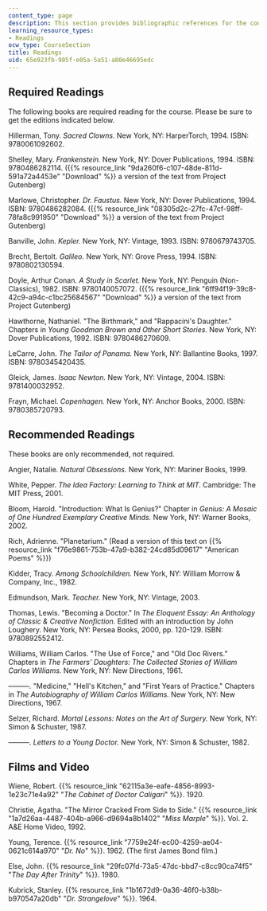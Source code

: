 ```yaml
---
content_type: page
description: This section provides bibliographic references for the course.
learning_resource_types:
- Readings
ocw_type: CourseSection
title: Readings
uid: 65e923fb-985f-e05a-5a51-a80e46695edc
---
```


Required Readings
-----------------

The following books are required reading for the course. Please be sure to get the editions indicated below.

Hillerman, Tony. _Sacred Clowns._ New York, NY: HarperTorch, 1994. ISBN: 9780061092602.

Shelley, Mary. _Frankenstein._ New York, NY: Dover Publications, 1994. ISBN: 9780486282114. ({{% resource_link "9da260f6-c107-48de-811d-591a72a4453e" "Download" %}} a version of the text from Project Gutenberg)

Marlowe, Christopher. _Dr. Faustus._ New York, NY: Dover Publications, 1994. ISBN: 9780486282084. ({{% resource_link "08305d2c-27fc-47cf-98ff-78fa8c991950" "Download" %}} a version of the text from Project Gutenberg)

Banville, John. _Kepler._ New York, NY: Vintage, 1993. ISBN: 9780679743705.

Brecht, Bertolt. _Galileo._ New York, NY: Grove Press, 1994. ISBN: 9780802130594.

Doyle, Arthur Conan. _A Study in Scarlet._ New York, NY: Penguin (Non-Classics), 1982. ISBN: 9780140057072. ({{% resource_link "6ff94f19-39c8-42c9-a94c-c1bc25684567" "Download" %}} a version of the text from Project Gutenberg)

Hawthorne, Nathaniel. "The Birthmark," and "Rappacini's Daughter." Chapters in _Young Goodman Brown and Other Short Stories._ New York, NY: Dover Publications, 1992. ISBN: 9780486270609.

LeCarre, John. _The Tailor of Panama._ New York, NY: Ballantine Books, 1997. ISBN: 9780345420435.

Gleick, James. _Isaac Newton._ New York, NY: Vintage, 2004. ISBN: 9781400032952.

Frayn, Michael. _Copenhagen._ New York, NY: Anchor Books, 2000. ISBN: 9780385720793.

Recommended Readings
--------------------

These books are only recommended, not required.

Angier, Natalie. _Natural Obsessions._ New York, NY: Mariner Books, 1999.

White, Pepper. _The Idea Factory: Learning to Think at MIT._ Cambridge: The MIT Press, 2001.

Bloom, Harold. "Introduction: What Is Genius?" Chapter in _Genius: A Mosaic of One Hundred Exemplary Creative Minds._ New York, NY: Warner Books, 2002.

Rich, Adrienne. "Planetarium." (Read a version of this text on {{% resource_link "f76e9861-753b-47a9-b382-24cd85d09617" "American Poems" %}})

Kidder, Tracy. _Among Schoolchildren._ New York, NY: William Morrow & Company, Inc., 1982.

Edmundson, Mark. _Teacher._ New York, NY: Vintage, 2003.

Thomas, Lewis. "Becoming a Doctor." In _The Eloquent Essay: An Anthology of Classic & Creative Nonfiction._ Edited with an introduction by John Loughery. New York, NY: Persea Books, 2000, pp. 120-129. ISBN: 9780892552412.

Williams, William Carlos. "The Use of Force," and "Old Doc Rivers." Chapters in _The Farmers' Daughters: The Collected Stories of William Carlos Williams._ New York, NY: New Directions, 1961.

———. "Medicine," "Hell's Kitchen," and "First Years of Practice." Chapters in _The Autobiography of William Carlos Williams._ New York, NY: New Directions, 1967.

Selzer, Richard. _Mortal Lessons: Notes on the Art of Surgery._ New York, NY: Simon & Schuster, 1987.

———. _Letters to a Young Doctor._ New York, NY: Simon & Schuster, 1982.

Films and Video
---------------

Wiene, Robert. {{% resource_link "62115a3e-eafe-4856-8993-1e23c71e4a92" "_The Cabinet of Doctor Caligari_" %}}. 1920.

Christie, Agatha. "The Mirror Cracked From Side to Side." {{% resource_link "1a7d26aa-4487-404b-a966-d9694a8b1402" "_Miss Marple_" %}}_._ Vol. 2. A&E Home Video, 1992.

Young, Terence. {{% resource_link "7759e24f-ec00-4259-ae04-0621c614a970" "_Dr. No_" %}}. 1962. (The first James Bond film.)

Else, John. {{% resource_link "29fc07fd-73a5-47dc-bbd7-c8cc90ca74f5" "_The Day After Trinity_" %}}. 1980.

Kubrick, Stanley. {{% resource_link "1b1672d9-0a36-46f0-b38b-b970547a20db" "_Dr. Strangelove_" %}}. 1964.